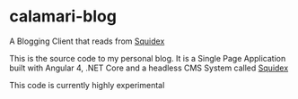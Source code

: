# calamari-blog
A Blogging Client that reads from [Squidex](https://squidex.io/)

This is the source code to my personal blog. It is a Single Page Application built with Angular 4, .NET Core and a headless CMS System called [Squidex](https://squidex.io/)

This code is currently highly experimental 
